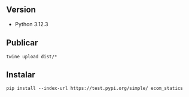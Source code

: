 ## Version

- Python 3.12.3

## Publicar

``` shell
twine upload dist/*
```

## Instalar

``` shell
pip install --index-url https://test.pypi.org/simple/ ecom_statics
```

